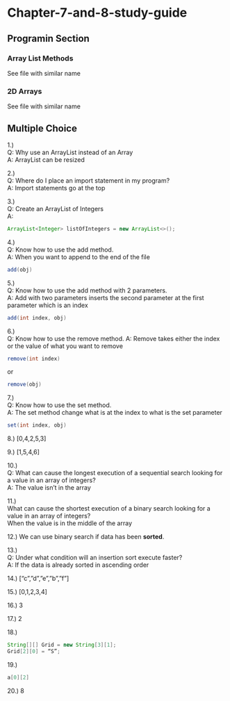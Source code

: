# Chapter-7-and-8-study-guide

## Programin Section
### Array List Methods
See file with similar name
### 2D Arrays
See file with similar name

## Multiple Choice
1.)<br>
Q: Why use an ArrayList instead of an Array <br>
A: ArrayList can be resized<br>

2.)<br>
Q: Where do I place an import statement in my program?<br>
A: Import statements go at the top<br>

3.) <br>
Q: Create an ArrayList of Integers <br>
A: 
``` java 
ArrayList<Integer> listOfIntegers = new ArrayList<>();
```

4.) <br>
Q: Know how to use the add method. <br>
A: When you want to append to the end of the file<br>
``` java
add(obj)
```

5.)<br>
Q: Know how to use the add method with 2 parameters. <br>
A: Add with two parameters inserts the second parameter at the first parameter which is an index<br>
``` java
add(int index, obj)
```

6.)<br>
Q: Know how to use the remove method.
A: Remove takes either the index or the value of what you want to remove
```java
remove(int index)
```
or
```java
remove(obj)
```

7.) <br>
Q: Know how to use the set method. <br>
A: The set method change what is at the index to what is the set parameter
```java
set(int index, obj)
```

8.) [0,4,2,5,3]

9.) [1,5,4,6]

10.) <br>
Q: What can cause the longest execution of a sequential search looking for a value in an array of integers? <br>
A: The value isn’t in the array <br>

11.) <br>
What can cause the shortest execution of a binary search looking for a value in an array of integers? <br>
When the value is in the middle of the array <br>

12.) We can use binary search if data has been **sorted**.

13.) <br>
Q: Under what condition will an insertion sort execute faster? <br>
A: If the data is already sorted in ascending order <br>

14.) [“c”,”d”,”e”,”b”,”f”]

15.) [0,1,2,3,4]

16.) 3

17.) 2

18.) 
```java
String[][] Grid = new String[3][1]; 
Grid[2][0] = “S”;
```

19.)
```java
a[0][2]
```

20.) 8


